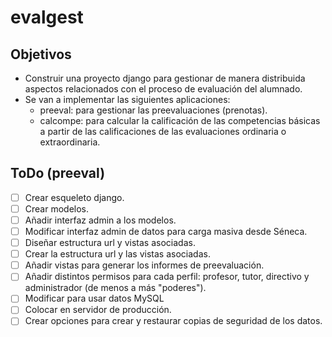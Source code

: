 evalgest
========

Objetivos
---------
* Construir una proyecto django para gestionar de manera distribuida aspectos relacionados con el proceso de evaluación del alumnado.
* Se van a implementar las siguientes aplicaciones:
    * preeval: para gestionar las preevaluaciones (prenotas).
    * calcompe: para calcular la calificación de las competencias básicas a partir de las calificaciones de las evaluaciones ordinaria o extraordinaria.

ToDo (preeval)
--------------
* [ ] Crear esqueleto django.
* [ ] Crear modelos.
* [ ] Añadir interfaz admin a los modelos.
* [ ] Modificar interfaz admin de datos para carga masiva desde Séneca.
* [ ] Diseñar estructura url y vistas asociadas.
* [ ] Crear la estructura url y las vistas asociadas.
* [ ] Añadir vistas para generar los informes de preevaluación.
* [ ] Añadir distintos permisos para cada perfil: profesor, tutor, directivo y administrador (de menos a más "poderes").
* [ ] Modificar para usar datos MySQL
* [ ] Colocar en servidor de producción.
* [ ] Crear opciones para crear y restaurar copias de seguridad de los datos.
